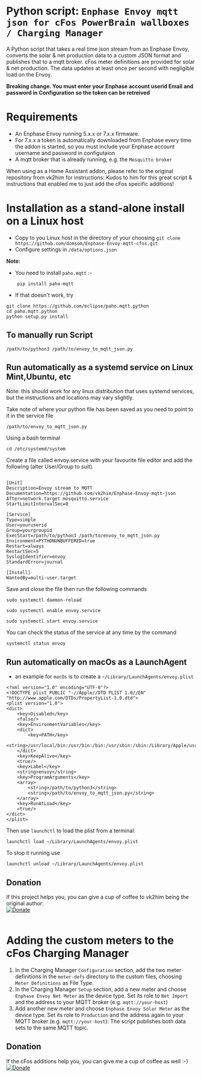 # Python script: `Enphase Envoy mqtt json for cFos PowerBrain wallboxes / Charging Manager`

A Python script that takes a real time json stream from an Enphase Envoy, converts the solar & net production data to a custom JSON format and publishes that to a mqtt broker. cFos meter definitions are provided for solar & net production. The data updates at least once per second with negligible load on the Envoy.

**Breaking change. You must enter your Enphase account userid Email and password in Configuration so the token can be retreived**


# Requirements

- An Enphase Envoy running 5.x.x or 7.x.x firmware.
- For 7.x.x a token is automatically downloaded from Enphase every time the addon is started, so you must include your Enphase account username and password in configutaion
- A mqtt broker that is already running, e.g. the `Mosquitto broker`

When using as a Home Assistant addon, please refer to the original repository from vk2him for instructions: Kudos to him for this great script & instructions that enabled me to just add the cFos specific additions!

# Installation as a stand-alone install on a Linux host

- Copy to you Linux host in the directory of your choosing 
`git clone https://github.com/domsom/Enphase-Envoy-mqtt-cfos.git`
- Configure settings in `/data/options.json`

__Note:__

  - You need to install `paho.mqtt` :- 
```
    pip install paho-mqtt
```
- If that doesn't work, try
```
git clone https://github.com/eclipse/paho.mqtt.python
cd paho.mqtt.python
python setup.py install
```

## To manually run Script
```
/path/to/python3 /path/to/envoy_to_mqtt_json.py
```

## Run automatically as a systemd service on Linux Mint,Ubuntu, etc

Note: this should work for any linux distribution that uses systemd services, but the instructions and locations may vary slightly.

Take note of where your python file has been saved as you need to point to it in the service file

```
/path/to/envoy_to_mqtt_json.py
```

Using a bash terminal

```
cd /etc/systemd/system
```

Create a file called envoy.service with your favourite file editor and add the following (alter User/Group to suit). 

```

[Unit]
Description=Envoy stream to MQTT
Documentation=https://github.com/vk2him/Enphase-Envoy-mqtt-json
After=network.target mosquitto.service
StartLimitIntervalSec=0

[Service]
Type=simple
User=youruserid
Group=yourgroupid
ExecStart=/path/to/python3 /path/to/envoy_to_mqtt_json.py
Environment=PYTHONUNBUFFERED=true
Restart=always
RestartSec=5
SyslogIdentifier=envoy
StandardError=journal

[Install]
WantedBy=multi-user.target

```

Save and close the file then run the following commands

```
sudo systemctl daemon-reload
```
```
sudo systemctl enable envoy.service
```
```
sudo systemctl start envoy.service
```
You can check the status of the service at any time by the command
```
systemctl status envoy
```

## Run automatically on macOs as a LaunchAgent

 - an example for `macOs` is to create a `~/Library/LaunchAgents/envoy.plist`

```
<?xml version="1.0" encoding="UTF-8"?>
<!DOCTYPE plist PUBLIC "-//Apple//DTD PLIST 1.0//EN" "http://www.apple.com/DTDs/PropertyList-1.0.dtd">
<plist version="1.0">
<dict>
	<key>Disabled</key>
	<false/>
	<key>EnvironmentVariables</key>
	<dict>
		<key>PATH</key>
		<string>/usr/local/bin:/usr/bin:/bin:/usr/sbin:/sbin:/Library/Apple/usr/bin:/usr/local/sbin</string>
	</dict>
	<key>KeepAlive</key>
	<true/>
	<key>Label</key>
	<string>envoy</string>
	<key>ProgramArguments</key>
	<array>
		<string>/path/to/python3</string>
		<string>/path/to/envoy_to_mqtt_json.py</string>
	</array>
	<key>RunAtLoad</key>
	<true/>
</dict>
</plist>
```
Then use `launchctl` to load the plist from a terminal:
```
launchctl load ~/Library/LaunchAgents/envoy.plist
```

To stop it running use

```
launchctl unload ~/Library/LaunchAgents/envoy.plist
```

## Donation
If this project helps you, you can give a cup of coffee to vk2him being the original author: <br/>
[![Donate](https://img.shields.io/badge/Donate-PayPal-green.svg)](https://paypal.me/vk2him)
<br/><br/>

# Adding the custom meters to the cFos Charging Manager

1. In the Charging Manager ```Configuration``` section, add the two meter definitions in the ```meter-defs``` directory to the custom files, choosing ```Meter Definitions``` as File Type.
2. In the Charging Manager ```Setup``` section, add a new meter and choose ```Enphase Envoy Net Meter``` as the device type. Set its role to ```Net Import``` and the address to your MQTT broker (e.g. ```mqtt://your-host```)
3. Add another new meter and choose ```Enphase Envoy Solar Meter``` as the device type. Set its role to ```Production``` and the address again to your MQTT broker (e.g. ```mqtt://your-host```): The script publishes both data sets to the same MQTT topic.

## Donation
If the cFos additions help you, you can give me a cup of coffee as well :-) <br/>
[![Donate](https://img.shields.io/badge/Donate-PayPal-green.svg)](https://paypal.me/DominikSommer)
<br/><br/>
